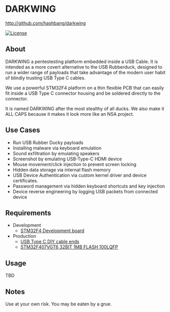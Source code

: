 # DARKWING #

<http://github.com/hashbang/darkwing>

[![License][license-badge]][license]

[license-badge]: https://img.shields.io/github/license/hashbang/darkwing.svg
[license]: https://github.com/hashbang/darkwing/blob/master/LICENSE.md

## About ##

  DARKWING a pentestesting platform embedded inside a USB Cable. It is intended
  as a more covert alternative to the USB Rubberduck, designed to run a wider
  range of payloads that take advantage of the modern user habit of blindly
  trusting USB Type C cables.

  We use a powerful STM32F4 platform on a thin flexible PCB that can easily
  fit inside a USB Type C connector housing and be soldered directly to the
  connector.

  It is named DARKWING after the most stealthy of all ducks. We also make it
  ALL CAPS because it makes it look more like an NSA project.

## Use Cases ##

  * Run USB Rubber Ducky payloads
  * Installing malware via keyboard emulation
  * Sound exfiltration by emulating speakers
  * Screenshot by emulating USB-Type-C HDMI device
  * Mouse movement/click injection to prevent screen locking
  * Hidden data storage via internal flash memory
  * USB Device Authentication via custom kernel driver and device certificates.
  * Password management via hidden keyboard shortcuts and key injection
  * Device reverse engineering by logging USB packets from connected device

## Requirements ##

  * Development
    * [STM32F4 Development board][1]
  * Production
    * [USB Type C DIY cable ends][2]
    * [STM32F407VGT6 32BIT 1MB FLASH 100LQFP][3]

  [1]: https://www.digikey.com/product-detail/en/stmicro/STM32F407G-DISC1/497-16287-ND/5824404
  [2]: http://a.co/i35r3DK]
  [3]: https://www.digikey.com/product-detail/en/stmicroelectronics/STM32F407VGT6/497-11605-ND/2747117

## Usage ##

TBD

## Notes ##

  Use at your own risk. You may be eaten by a grue.
